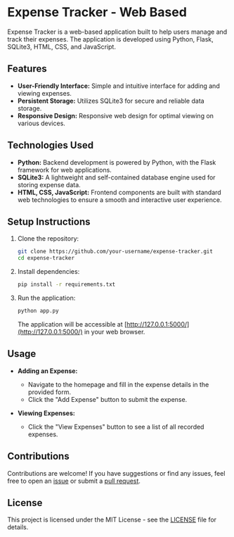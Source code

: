 # Expense Tracker - Web Based

Expense Tracker is a web-based application built to help users manage and track their expenses. The application is developed using Python, Flask, SQLite3, HTML, CSS, and JavaScript.

## Features

- **User-Friendly Interface:** Simple and intuitive interface for adding and viewing expenses.
- **Persistent Storage:** Utilizes SQLite3 for secure and reliable data storage.
- **Responsive Design:** Responsive web design for optimal viewing on various devices.

## Technologies Used

- **Python:** Backend development is powered by Python, with the Flask framework for web applications.
- **SQLite3:** A lightweight and self-contained database engine used for storing expense data.
- **HTML, CSS, JavaScript:** Frontend components are built with standard web technologies to ensure a smooth and interactive user experience.

## Setup Instructions

1. Clone the repository:

    ```bash
    git clone https://github.com/your-username/expense-tracker.git
    cd expense-tracker
    ```

2. Install dependencies:

    ```bash
    pip install -r requirements.txt
    ```

3. Run the application:

    ```bash
    python app.py
    ```

    The application will be accessible at [http://127.0.0.1:5000/](http://127.0.0.1:5000/) in your web browser.

## Usage

- **Adding an Expense:**
  - Navigate to the homepage and fill in the expense details in the provided form.
  - Click the "Add Expense" button to submit the expense.

- **Viewing Expenses:**
  - Click the "View Expenses" button to see a list of all recorded expenses.

## Contributions

Contributions are welcome! If you have suggestions or find any issues, feel free to open an [issue](https://github.com/lexkingz/expense-tracker/issues) or submit a [pull request](https://github.com/lexkingz/expense-tracker/pulls).

## License

This project is licensed under the MIT License - see the [LICENSE](LICENSE) file for details.
